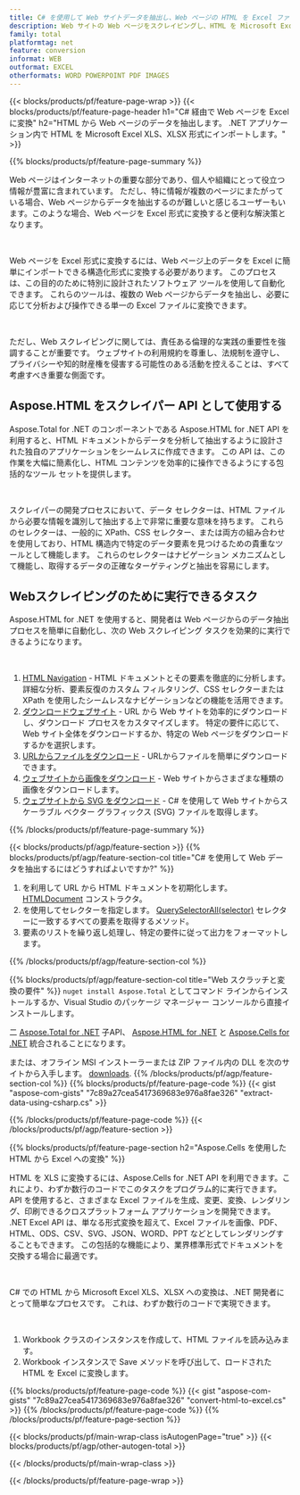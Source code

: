 ```yaml
---
title: C# を使用して Web サイトデータを抽出し、Web ページの HTML を Excel ファイルに変換する
description: Web サイトの Web ページをスクレイピングし、HTML を Microsoft Excel ドキュメントにエクスポートします。 Web サイトのデータを XLS、XLSX 形式にスクレイピングする .NET アプリケーションを開発します。
family: total
platformtag: net
feature: conversion
informat: WEB
outformat: EXCEL
otherformats: WORD POWERPOINT PDF IMAGES
---
```

{{< blocks/products/pf/feature-page-wrap >}}
{{< blocks/products/pf/feature-page-header h1="C# 経由で Web ページを Excel に変換" h2="HTML から Web ページのデータを抽出します。 .NET アプリケーション内で HTML を Microsoft Excel XLS、XLSX 形式にインポートします。" >}}

{{% blocks/products/pf/feature-page-summary %}}

<p>Web ページはインターネットの重要な部分であり、個人や組織にとって役立つ情報が豊富に含まれています。 ただし、特に情報が複数のページにまたがっている場合、Web ページからデータを抽出するのが難しいと感じるユーザーもいます。このような場合、Web ページを Excel 形式に変換すると便利な解決策となります。</p><br />
<p>Web ページを Excel 形式に変換するには、Web ページ上のデータを Excel に簡単にインポートできる構造化形式に変換する必要があります。 このプロセスは、この目的のために特別に設計されたソフトウェア ツールを使用して自動化できます。 これらのツールは、複数の Web ページからデータを抽出し、必要に応じて分析および操作できる単一の Excel ファイルに変換できます。</p><br />

<p>ただし、Web スクレイピングに関しては、責任ある倫理的な実践の重要性を強調することが重要です。 ウェブサイトの利用規約を尊重し、法規制を遵守し、プライバシーや知的財産権を侵害する可能性のある活動を控えることは、すべて考慮すべき重要な側面です。</p>

<h2 class="heading-border">Aspose.HTML をスクレイパー API として使用する</h2>

<p>Aspose.Total for .NET のコンポーネントである Aspose.HTML for .NET API を利用すると、HTML ドキュメントからデータを分析して抽出するように設計された独自のアプリケーションをシームレスに作成できます。 この API は、この作業を大幅に簡素化し、HTML コンテンツを効率的に操作できるようにする包括的なツール セットを提供します。</p><br />

<p>スクレイパーの開発プロセスにおいて、データ セレクターは、HTML ファイルから必要な情報を識別して抽出する上で非常に重要な意味を持ちます。 これらのセレクターは、一般的に XPath、CSS セレクター、または両方の組み合わせを使用しており、HTML 構造内で特定のデータ要素を見つけるための貴重なツールとして機能します。 これらのセレクターはナビゲーション メカニズムとして機能し、取得するデータの正確なターゲティングと抽出を容易にします。</p>

<h2 class="heading-border">Webスクレイピングのために実行できるタスク</h2>

<p>Aspose.HTML for .NET を使用すると、開発者は Web ページからのデータ抽出プロセスを簡単に自動化し、次の Web スクレイピング タスクを効果的に実行できるようになります。</p><br />

1. [HTML Navigation](https://docs.aspose.com/html/net/html-navigation/) - HTML ドキュメントとその要素を徹底的に分析します。詳細な分析、要素反復のカスタム フィルタリング、CSS セレクターまたは XPath を使用したシームレスなナビゲーションなどの機能を活用できます。
2. [ダウンロードウェブサイト](https://docs.aspose.com/html/net/download-website/) - URL から Web サイトを効率的にダウンロードし、ダウンロード プロセスをカスタマイズします。 特定の要件に応じて、Web サイト全体をダウンロードするか、特定の Web ページをダウンロードするかを選択します。
3. [URLからファイルをダウンロード](https://docs.aspose.com/html/net/download-file-from-url/) - URLからファイルを簡単にダウンロードできます。
4. [ウェブサイトから画像をダウンロード](https://docs.aspose.com/html/net/download-images-from-website/) - Web サイトからさまざまな種類の画像をダウンロードします。
5. [ウェブサイトから SVG をダウンロード](https://docs.aspose.com/html/net/download-svg-from-website/) - C# を使用して Web サイトからスケーラブル ベクター グラフィックス (SVG) ファイルを取得します。

{{% /blocks/products/pf/feature-page-summary  %}}

{{< blocks/products/pf/agp/feature-section >}}
{{% blocks/products/pf/agp/feature-section-col title="C# を使用して Web データを抽出するにはどうすればよいですか?" %}}

1. を利用して URL から HTML ドキュメントを初期化します。 [HTMLDocument](https://reference.aspose.com/html/net/aspose.html/htmldocument/htmldocument/) コンストラクタ。
2. を使用してセレクターを指定します。 [QuerySelectorAll(selector)](https://reference.aspose.com/html/net/aspose.html.dom/document/queryselectorall/) セレクターに一致するすべての要素を取得するメソッド。
3. 要素のリストを繰り返し処理し、特定の要件に従って出力をフォーマットします。
 
{{% /blocks/products/pf/agp/feature-section-col %}}

{{% blocks/products/pf/agp/feature-section-col title="Web スクラッチと変換の要件" %}}
``nuget install Aspose.Total`` としてコマンド ラインからインストールするか、Visual Studio のパッケージ マネージャー コンソールから直接インストールします。

二 [Aspose.Total for .NET](https://products.aspose.com/total/net/) 子API、 [Aspose.HTML for .NET](https://products.aspose.com/html/net/) と [Aspose.Cells for .NET](https://products.aspose.com/cells/net/) 統合されることになります。

または、オフライン MSI インストーラーまたは ZIP ファイル内の DLL を次のサイトから入手します。 [downloads](https://releases.aspose.com/total/net).
{{% /blocks/products/pf/agp/feature-section-col %}}
{{% blocks/products/pf/feature-page-code %}}
{{< gist "aspose-com-gists" "7c89a27cea5417369683e976a8fae326" "extract-data-using-csharp.cs" >}}

{{% /blocks/products/pf/feature-page-code %}}
{{< /blocks/products/pf/agp/feature-section >}}

{{% blocks/products/pf/feature-page-section  h2="Aspose.Cells を使用した HTML から Excel への変換" %}}
<p>HTML を XLS に変換するには、Aspose.Cells for .NET API を利用できます。これにより、わずか数行のコードでこのタスクをプログラム的に実行できます。 API を使用すると、さまざまな Excel ファイルを生成、変更、変換、レンダリング、印刷できるクロスプラットフォーム アプリケーションを開発できます。 .NET Excel API は、単なる形式変換を超えて、Excel ファイルを画像、PDF、HTML、ODS、CSV、SVG、JSON、WORD、PPT などとしてレンダリングすることもできます。 この包括的な機能により、業界標準形式でドキュメントを交換する場合に最適です。</p><br />

<p>C# での HTML から Microsoft Excel XLS、XLSX への変換は、.NET 開発者にとって簡単なプロセスです。 これは、わずか数行のコードで実現できます。</p><br />

1. Workbook クラスのインスタンスを作成して、HTML ファイルを読み込みます。
1. Workbook インスタンスで Save メソッドを呼び出して、ロードされた HTML を Excel に変換します。

{{% blocks/products/pf/feature-page-code %}}
{{< gist "aspose-com-gists" "7c89a27cea5417369683e976a8fae326" "convert-html-to-excel.cs" >}}
{{% /blocks/products/pf/feature-page-code  %}}
{{% /blocks/products/pf/feature-page-section %}}

{{< blocks/products/pf/main-wrap-class isAutogenPage="true" >}}
{{< blocks/products/pf/agp/other-autogen-total >}}

{{< /blocks/products/pf/main-wrap-class >}}

{{< /blocks/products/pf/feature-page-wrap >}}